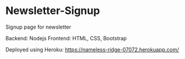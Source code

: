 # Newsletter-Signup
Signup page for newsletter


Backend: Nodejs
Frontend: HTML, CSS, Bootstrap


Deployed using Heroku: https://nameless-ridge-07072.herokuapp.com/

